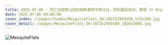 ```yaml
---
title: 2025.07.06 - 死亡谷国家公园的梅斯基特平原沙丘，加利福尼亚州，美国 (© Bryan Jolley/TANDEM Stills + Motion)
date: 2025.07.06 00:00:00
cover_index: /images/thumbs/MesquiteFlats_ZH-CN7152959188_533x300.jpg
cover_detail: /images/MesquiteFlats_ZH-CN7152959188_1920x1080.jpg
---
```


![MesquiteFlats](/images/MesquiteFlats_ZH-CN7152959188_1920x1080.jpg)
